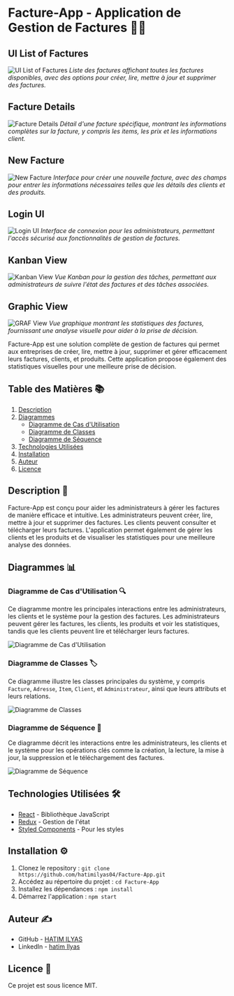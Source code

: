 # Facture-App - Application de Gestion de Factures 💼💸

## UI List of Factures
![UI List of Factures](./ui2.PNG)
*Liste des factures affichant toutes les factures disponibles, avec des options pour créer, lire, mettre à jour et supprimer des factures.*

## Facture Details
![Facture Details](./UIFACTURE.PNG)
*Détail d'une facture spécifique, montrant les informations complètes sur la facture, y compris les items, les prix et les informations client.*

## New Facture
![New Facture](./NFACTURE.PNG)
*Interface pour créer une nouvelle facture, avec des champs pour entrer les informations nécessaires telles que les détails des clients et des produits.*

## Login UI
![Login UI](./loginUI.PNG)
*Interface de connexion pour les administrateurs, permettant l'accès sécurisé aux fonctionnalités de gestion de factures.*

## Kanban View
![Kanban View](./KANBAN.PNG)
*Vue Kanban pour la gestion des tâches, permettant aux administrateurs de suivre l'état des factures et des tâches associées.*

## Graphic View
![GRAF View](./GRAF.PNG)
*Vue graphique montrant les statistiques des factures, fournissant une analyse visuelle pour aider à la prise de décision.*

Facture-App est une solution complète de gestion de factures qui permet aux entreprises de créer, lire, mettre à jour, supprimer et gérer efficacement leurs factures, clients, et produits. Cette application propose également des statistiques visuelles pour une meilleure prise de décision.

## Table des Matières 📚

1. [Description](#description)
2. [Diagrammes](#diagrammes)
   - [Diagramme de Cas d'Utilisation](#diagramme-de-cas-dutilisation)
   - [Diagramme de Classes](#diagramme-de-classes)
   - [Diagramme de Séquence](#diagramme-de-séquence)
3. [Technologies Utilisées](#technologies-utilisées)
4. [Installation](#installation)
5. [Auteur](#auteur)
6. [Licence](#licence)

## Description 📝

Facture-App est conçu pour aider les administrateurs à gérer les factures de manière efficace et intuitive. Les administrateurs peuvent créer, lire, mettre à jour et supprimer des factures. Les clients peuvent consulter et télécharger leurs factures. L'application permet également de gérer les clients et les produits et de visualiser les statistiques pour une meilleure analyse des données.

## Diagrammes 📊

### Diagramme de Cas d'Utilisation 🔍

Ce diagramme montre les principales interactions entre les administrateurs, les clients et le système pour la gestion des factures. Les administrateurs peuvent gérer les factures, les clients, les produits et voir les statistiques, tandis que les clients peuvent lire et télécharger leurs factures.

![Diagramme de Cas d'Utilisation](./useCase.png)

### Diagramme de Classes 🏷️

Ce diagramme illustre les classes principales du système, y compris `Facture`, `Adresse`, `Item`, `Client`, et `Administrateur`, ainsi que leurs attributs et leurs relations.

![Diagramme de Classes](./classDiagramm.png)

### Diagramme de Séquence 🔄

Ce diagramme décrit les interactions entre les administrateurs, les clients et le système pour les opérations clés comme la création, la lecture, la mise à jour, la suppression et le téléchargement des factures.

![Diagramme de Séquence](./Sequence.png)

## Technologies Utilisées 🛠️

- [React](https://reactjs.org/) - Bibliothèque JavaScript
- [Redux](https://redux.js.org/) - Gestion de l'état
- [Styled Components](https://styled-components.com/) - Pour les styles

## Installation ⚙️

1. Clonez le repository : `git clone https://github.com/hatimilyas04/Facture-App.git`
2. Accédez au répertoire du projet : `cd Facture-App`
3. Installez les dépendances : `npm install`
4. Démarrez l'application : `npm start`

## Auteur ✍️

- GitHub - [HATIM ILYAS](https://github.com/hatimilyas04)
- LinkedIn - [hatim Ilyas](https://www.linkedin.com/in/hatimilyas04/)

## Licence 📄

Ce projet est sous licence MIT.
